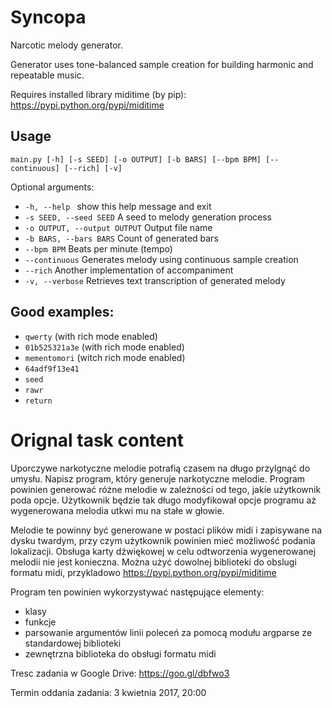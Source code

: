 # Syncopa
Narcotic melody generator.

Generator uses tone-balanced sample creation for building harmonic and repeatable music.

Requires installed library miditime (by pip): https://pypi.python.org/pypi/miditime

## Usage
`main.py [-h] [-s SEED] [-o OUTPUT] [-b BARS] [--bpm BPM] [--continuous]
               [--rich] [-v]`

Optional arguments:
* `-h, --help ` show this help message and exit
* `-s SEED, --seed SEED` A seed to melody generation process
* `-o OUTPUT, --output OUTPUT` Output file name
* `-b BARS, --bars BARS` Count of generated bars
* `--bpm BPM` Beats per minute (tempo)
* `--continuous` Generates melody using continuous sample creation
* `--rich` Another implementation of accompaniment
* `-v, --verbose` Retrieves text transcription of generated melody

## Good examples:
* `qwerty` (with rich mode enabled)
* `01b525321a3e` (with rich mode enabled)
* `mementomori` (witch rich mode enabled)
* `64adf9f13e41`
* `seed`
* `rawr`
* `return`

# Orignal task content

Uporczywe narkotyczne melodie potrafią czasem na długo przylgnąć do umysłu.
Napisz program, który generuje narkotyczne melodie. Program powinien generować różne melodie w zależności od tego, jakie użytkownik poda opcje. Użytkownik będzie tak długo modyfikował opcje programu aż wygenerowana melodia utkwi mu na stałe w głowie.

Melodie te powinny być generowane w postaci plików midi i zapisywane na dysku twardym, przy czym użytkownik powinien mieć możliwość podania lokalizacji. Obsługa karty dźwiękowej w celu odtworzenia wygenerowanej melodii nie jest konieczna. Można użyć dowolnej biblioteki do obslugi formatu midi, przykladowo https://pypi.python.org/pypi/miditime


Program ten powinien wykorzystywać następujące elementy:
 - klasy
 - funkcje
 - parsowanie argumentów linii poleceń za pomocą modułu argparse ze standardowej biblioteki
 - zewnętrzna biblioteka do obsługi formatu midi

Tresc zadania w Google Drive: https://goo.gl/dbfwo3

Termin oddania zadania: 3 kwietnia 2017, 20:00
